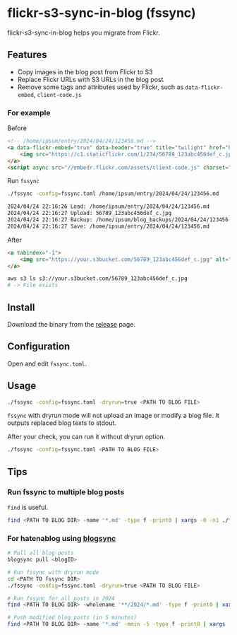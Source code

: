 # flickr-s3-sync-in-blog (fssync)

flickr-s3-sync-in-blog helps you migrate from Flickr.

## Features

- Copy images in the blog post from Flickr to S3
- Replace Flickr URLs with S3 URLs in the blog post
- Remove some tags and attributes used by Flickr, such as `data-flickr-embed`, `client-code.js`

### For example

Before 

```html
<!-- /home/ipsum/entry/2024/04/24/123456.md -->
<a data-flickr-embed="true" data-header="true" title="twilight" href="https://www.flickr.com/photos/tsubasaogawa/123456789/in/dateposted-public/">
    <img src="https://c1.staticflickr.com/1/234/56789_123abc456def_c.jpg" alt="twilight" width="530" height="800" />
</a>
<script async src="//embedr.flickr.com/assets/client-code.js" charset="utf-8"></script>
```

Run `fssync`

```bash
./fssync -config=fssync.toml /home/ipsum/entry/2024/04/24/123456.md

2024/04/24 22:16:26 Load: /home/ipsum/entry/2024/04/24/123456.md
2024/04/24 22:16:27 Upload: 56789_123abc456def_c.jpg
2024/04/24 22:16:27 Backup: /home/ipsum/blog_backups/2024/04/24/123456.md.bak
2024/04/24 22:16:27 Save: /home/ipsum/entry/2024/04/24/123456.md
```

After

```html
<a tabindex="-1">
    <img src="https://your.s3bucket.com/56789_123abc456def_c.jpg" alt="twilight" width="530" height="800" />
</a>
```

```bash
aws s3 ls s3://your.s3bucket.com/56789_123abc456def_c.jpg
# -> File exists
```

## Install

Download the binary from the [release](https://github.com/tsubasaogawa/flickr-s3-sync-in-blog/releases) page.

## Configuration

Open and edit `fssync.toml`.

## Usage

```bash
./fssync -config=fssync.toml -dryrun=true <PATH TO BLOG FILE>
```

`fssync` with dryrun mode will not upload an image or modify a blog file. It outputs replaced blog texts to stdout.

After your check, you can run it without dryrun option.

```bash
./fssync -config=fssync.toml <PATH TO BLOG FILE>
```

## Tips

### Run fssync to multiple blog posts

`find` is useful.

```bash
find <PATH TO BLOG DIR> -name '*.md' -type f -print0 | xargs -0 -n1 ./fssync -config=fssync.toml
```

### For hatenablog using [blogsync](https://github.com/x-motemen/blogsync)

```bash
# Pull all blog posts
blogsync pull <blogID>

# Run fssync with dryrun mode
cd <PATH TO fssync DIR>
./fssync -config=fssync.toml -dryrun=true <PATH TO BLOG FILE>

# Run fssync for all posts in 2024
find <PATH TO BLOG DIR> -wholename '**/2024/*.md' -type f -print0 | xargs -0 -n1 ./fssync -config=fssync.toml

# Push modified blog posts (in 5 minutes)
find <PATH TO BLOG DIR> -name '*.md' -mmin -5 -type f -print0 | xargs -0 -n1 blogsync push
```
